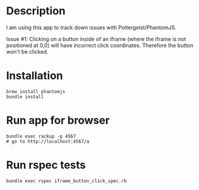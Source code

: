 # Description

I am using this app to track down issues with Poltergeist/PhantomJS.

Issue #1:  Clicking on a button inside of an iframe (where the iframe is not positioned at 0,0) will
have incorrect click coordinates.  Therefore the button won't be clicked.



# Installation

~~~
brew install phantomjs
bundle install
~~~


# Run app for browser

~~~
bundle exec rackup -p 4567
# go to http://localhost:4567/a
~~~


# Run rspec tests

~~~
bundle exec rspec iframe_button_click_spec.rb
~~~